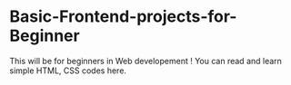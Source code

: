 # Basic-Frontend-projects-for-Beginner
This will be for beginners in Web developement ! You can read and learn simple HTML, CSS codes here.
